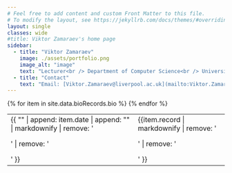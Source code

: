 ```yaml
---
# Feel free to add content and custom Front Matter to this file.
# To modify the layout, see https://jekyllrb.com/docs/themes/#overriding-theme-defaults
layout: single
classes: wide
#title: Viktor Zamaraev's home page
sidebar:
  - title: "Viktor Zamaraev"
    image: ./assets/portfolio.png
    image_alt: "image"
    text: "Lecturer<br /> Department of Computer Science<br /> University of Liverpool"
  - title: "Contact"
    text: "Email: [Viktor.Zamaraev@liverpool.ac.uk](mailto:Viktor.Zamaraev@liverpool.ac.uk)"
---
```


<div class="shortBio">

<!--
  <ul class="bio_list">
  {% for item in site.data.bioRecords.bio %}
    <li>
      <span class="bio_record_period">{{ item.date }}</span>
      <span class="bio_record_descr">{{ item.record }}</span>
    </li>
  {% endfor %}
  </ul>
-->


  <table class="bio_table">
  {% for item in site.data.bioRecords.bio %}
    <tr class="bio_record">
    <td class="bio_record_period">{{ "" | append: item.date | append: "" | markdownify | remove: '<p>' | remove: '</p>' }}</td>
    <td class="bio_record_descr">{{item.record | markdownify | remove: '<p>' | remove: '</p>' }}</td>
    </tr>
  {% endfor %}
  </table>
</div>






